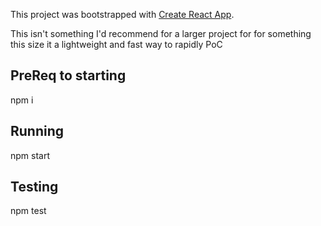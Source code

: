 This project was bootstrapped with [Create React App](https://github.com/facebookincubator/create-react-app).

This isn't something I'd recommend for a larger project for for something this size it a lightweight and fast way to rapidly PoC

## PreReq to starting

npm i

## Running

npm start

## Testing

npm test
